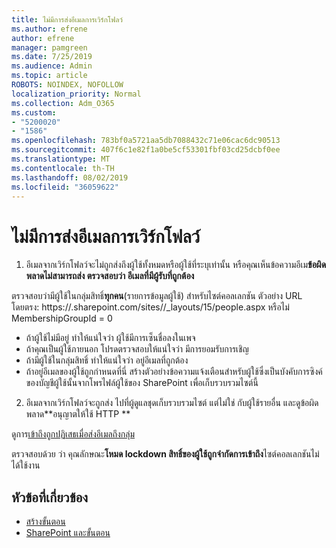 ```yaml
---
title: ไม่มีการส่งอีเมลการเวิร์กโฟลว์
ms.author: efrene
author: efrene
manager: pamgreen
ms.date: 7/25/2019
ms.audience: Admin
ms.topic: article
ROBOTS: NOINDEX, NOFOLLOW
localization_priority: Normal
ms.collection: Adm_O365
ms.custom:
- "5200020"
- "1586"
ms.openlocfilehash: 783bf0a5721aa5db7088432c71e06cac6dc90513
ms.sourcegitcommit: 407f6c1e82f1a0be5cf53301fbf03cd25dcbf0ee
ms.translationtype: MT
ms.contentlocale: th-TH
ms.lasthandoff: 08/02/2019
ms.locfileid: "36059622"
---
```

# <a name="workflow-email-is-not-being-sent"></a>ไม่มีการส่งอีเมลการเวิร์กโฟลว์

1. อีเมลจากเวิร์กโฟลว์จะไม่ถูกส่งถึงผู้ใช้ทั้งหมดหรือผู้ใช้ที่ระบุเท่านั้น หรือคุณเห็นข้อความอีเม**ข้อผิดพลาดไม่สามารถส่ง ตรวจสอบว่า อีเมลที่มีผู้รับที่ถูกต้อง**

ตรวจสอบว่ามีผู้ใช้ในกลุ่มสิทธิ์**ทุกคน**(รายการข้อมูลผู้ใช้) สำหรับไซต์คอลเลกชัน  ตัวอย่าง URL โดยตรง: https://<tenant>.sharepoint.com/sites/<sitename>/_layouts/15/people.aspx หรือไม่ MembershipGroupId = 0

- ถ้าผู้ใช้ไม่มีอยู่ ทำให้แน่ใจว่า ผู้ใช้มีการเซ็นชื่อลงในเพจ 
- ถ้าคุณเป็นผู้ใช้ภายนอก โปรดตรวจสอบให้แน่ใจว่า มีการยอมรับการเชิญ
- ถ้ามีผู้ใช้ในกลุ่มสิทธิ์ ทำให้แน่ใจว่า อยู่อีเมลที่ถูกต้อง
- ถ้าอยู่อีเมลของผู้ใช้ถูกกำหนดที่นี่ สร้างตัวอย่างข้อความแจ้งเตือนสำหรับผู้ใช้ซึ่งเป็นบังคับการซิงค์ของบัญชีผู้ใช้นั้นจากโพรไฟล์ผู้ใช้ของ SharePoint เพื่อเก็บรวบรวมไซต์นี้
 
2. อีเมลจากเวิร์กโฟลว์จะถูกส่ง ไปที่ผู้ดูแลชุดเก็บรวบรวมไซต์ แต่ไม่ใช่ กับผู้ใช้รายอื่น และดูข้อผิดพลาด**อนุญาตให้ใช้ HTTP <spam> <spam> ** <spam> <spam>
 

ดูการ[เข้าถึงถูกปฏิเสธเมื่อส่งอีเมลถึงกลุ่ม](https://docs.microsoft.com/sharepoint/support/server-admin/access-denied-when-send-an-email-to-groups)

ตรวจสอบด้วย ว่า คุณลักษณะ**โหมด lockdown สิทธิ์ของผู้ใช้ถูกจำกัดการเข้าถึง**ไซต์คอลเลกชันไม่ได้ใช้งาน

## <a name="related-topics"></a>หัวข้อที่เกี่ยวข้อง
- [สร้างขั้นตอน](https://support.office.com/article/Create-a-flow-for-a-list-or-library-in-SharePoint-Online-or-OneDrive-for-Business-a9c3e03b-0654-46af-a254-20252e580d01) 
- [SharePoint และขั้นตอน](https://flow.microsoft.com/blog/sharepoint-and-flow/) 


